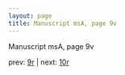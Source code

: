 ```yaml
---
layout: page
title: Manuscript msA, page 9v
---
```


Manuscript msA, page 9v

prev:  [9r](../9r) | next:  [10r](../10r)
